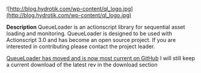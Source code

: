 ![http://blog.hydrotik.com/wp-content/ql_logo.jpg](http://blog.hydrotik.com/wp-content/ql_logo.jpg)

**Description**
QueueLoader is an actionscript library for sequential asset loading and monitoring. QueueLoader is designed to be used with Actionscript 3.0 and has become an open source project. If you are interested in contributing please contact the project leader.

<a href='http://wiki.github.com/hydrotik/QueueLoader'>QueueLoader has moved and is now most current on GitHub</a> I will still keep a current download of the latest rev in the download section